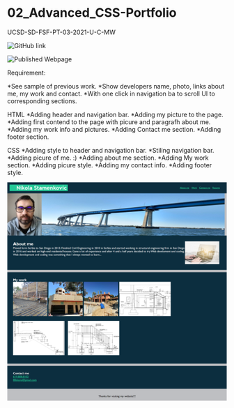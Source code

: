 # 02_Advanced_CSS-Portfolio

UCSD-SD-FSF-PT-03-2021-U-C-MW

![GitHub link](https://github.com/djony88/02_Advanced_CSS-Portfolio)

![Published Webpage](https://djony88.github.io/02_Advanced_CSS-Portfolio/)

Requirement:

*See sample of previous work.
*Show developers name, photo, links about me, my work and contact.
*With one click in navigation ba to scroll UI to corresponding sections.

HTML
*Adding header and navigation bar.
*Adding my picture to the page.
*Adding first contend to the page with picure and paragrafh about me.
*Adding my work info and pictures.
*Adding Contact me section.
*Adding footer section.

CSS
*Adding style to header and navigation bar.
*Stiling navigation bar.
*Adding picure of me. :) 
*Adding about me section.
*Adding My work section.
*Adding picure style.
*Adding my contact info.
*Adding footer style.


![Webpage Preview](.\assets\images\screenshot.png)
